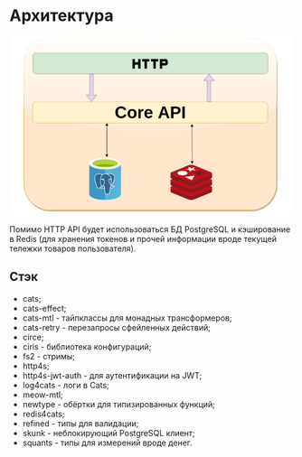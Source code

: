 # Архитектура

![](img/img01.png)

Помимо HTTP API будет использоваться БД PostgreSQL и кэширование в Redis (для хранения токенов и прочей информации вроде текущей тележки товаров пользователя).

## Стэк

- cats;
- cats-effect;
- cats-mtl - тайпклассы для монадных трансформеров;
- cats-retry - перезапросы сфейленных действий;
- circe;
- ciris - библиотека конфигураций;
- fs2 - стримы;
- http4s;
- http4s-jwt-auth - для аутентификации на JWT;
- log4cats - логи в Cats;
- meow-mtl;
- newtype - обёртки для типизированных функций;
- redis4cats;
- refined - типы для валидации;
- skunk - неблокирующий PostgreSQL клиент;
- squants - типы для измерений вроде денег.


